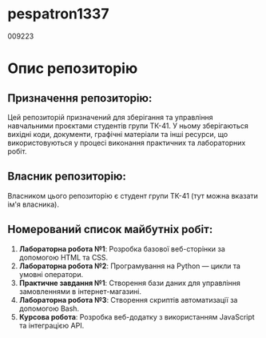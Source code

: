# pespatron1337
009223
# Опис репозиторію

## Призначення репозиторію:
Цей репозиторій призначений для зберігання та управління навчальними проєктами студентів групи ТК-41. У ньому зберігаються вихідні коди, документи, графічні матеріали та інші ресурси, що використовуються у процесі виконання практичних та лабораторних робіт.

## Власник репозиторію:
Власником цього репозиторію є студент групи ТК-41 (тут можна вказати ім'я власника).

## Номерований список майбутніх робіт:
1. **Лабораторна робота №1**: Розробка базової веб-сторінки за допомогою HTML та CSS.
2. **Лабораторна робота №2**: Програмування на Python — цикли та умовні оператори.
3. **Практичне завдання №1**: Створення бази даних для управління замовленнями в інтернет-магазині.
4. **Лабораторна робота №3**: Створення скриптів автоматизації за допомогою Bash.
5. **Курсова робота**: Розробка веб-додатку з використанням JavaScript та інтеграцією API.

